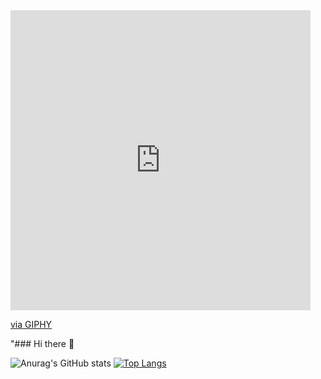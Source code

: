 <iframe src="https://giphy.com/embed/3ohhwGUroCf7Ka7bc4" width="480" height="480" frameBorder="0" class="giphy-embed" allowFullScreen></iframe><p><a href="https://giphy.com/stickers/lazy-mom-3ohhwGUroCf7Ka7bc4">via GIPHY</a></p>"### Hi there 👋

<!--
**doviletumaite/doviletumaite** is a ✨ _special_ ✨ repository because its `README.md` (this file) appears on your GitHub profile.

Here are some ideas to get you started:

- 🔭 I’m currently working on ...
- 🌱 I’m currently learning ...
- 👯 I’m looking to collaborate on ...
- 🤔 I’m looking for help with ...
- 💬 Ask me about ...
- 📫 How to reach me: ...
- 😄 Pronouns: ...
- ⚡ Fun fact: ...
-->
![Anurag's GitHub stats](https://github-readme-stats.vercel.app/api?username=doviletumaite&show_icons=true&theme=radical)
[![Top Langs](https://github-readme-stats.vercel.app/api/top-langs/?username=doviletumaite&langs_count=8&theme=radical)](https://github.com/anuraghazra/github-readme-stats)
